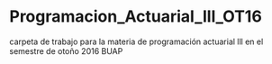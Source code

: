 # Programacion_Actuarial_lll_OT16
carpeta de trabajo para la materia de programación actuarial lll en el semestre de otoño 2016 BUAP 

